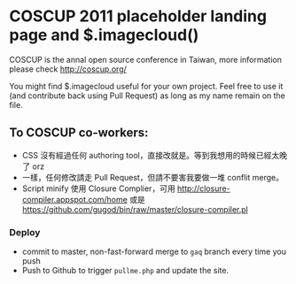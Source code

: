 # COSCUP 2011 placeholder landing page and $.imagecloud()

COSCUP is the annal open source conference in Taiwan, more information please check http://coscup.org/

You might find $.imagecloud useful for your own project. Feel free to use it (and contribute back using Pull Request) as long as my name remain on the file.

## To COSCUP co-workers:

* CSS 沒有經過任何 authoring tool，直接改就是。等到我想用的時候已經太晚了 orz
* 一樣，任何修改請走 Pull Request，但請不要害我要做一堆 conflit merge。
* Script minify 使用 Closure Complier，可用 http://closure-compiler.appspot.com/home 或是 https://github.com/gugod/bin/raw/master/closure-compiler.pl

### Deploy

* commit to master, non-fast-forward merge to `gaq` branch every time you push
* Push to Github to trigger `pullme.php` and update the site.

